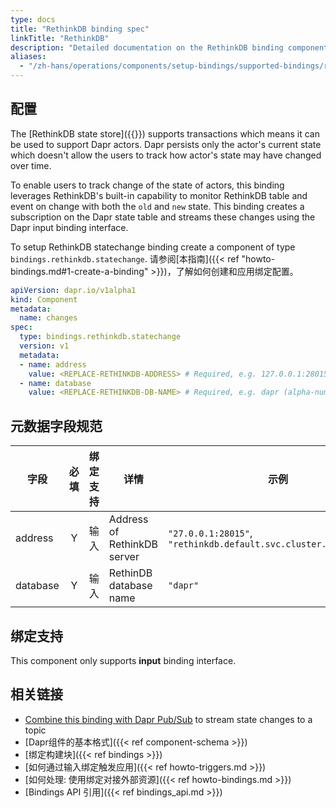 ```yaml
---
type: docs
title: "RethinkDB binding spec"
linkTitle: "RethinkDB"
description: "Detailed documentation on the RethinkDB binding component"
aliases:
  - "/zh-hans/operations/components/setup-bindings/supported-bindings/rethinkdb/"
---
```


## 配置

The [RethinkDB state store]({{<ref setup-rethinkdb.md>}}) supports transactions which means it can be used to support Dapr actors. Dapr persists only the actor's current state which doesn't allow the users to track how actor's state may have changed over time.

To enable users to track change of the state of actors, this binding leverages RethinkDB's built-in capability to monitor RethinkDB table and event on change with both the `old` and `new` state. This binding creates a subscription on the Dapr state table and streams these changes using the Dapr input binding interface.

To setup RethinkDB statechange binding create a component of type `bindings.rethinkdb.statechange`. 请参阅[本指南]({{< ref "howto-bindings.md#1-create-a-binding" >}})，了解如何创建和应用绑定配置。


```yaml
apiVersion: dapr.io/v1alpha1
kind: Component
metadata:
  name: changes
spec:
  type: bindings.rethinkdb.statechange
  version: v1
  metadata:
  - name: address
    value: <REPLACE-RETHINKDB-ADDRESS> # Required, e.g. 127.0.0.1:28015 or rethinkdb.default.svc.cluster.local:28015).
  - name: database
    value: <REPLACE-RETHINKDB-DB-NAME> # Required, e.g. dapr (alpha-numerics only)
```

## 元数据字段规范

| 字段       | 必填 | 绑定支持 | 详情                          | 示例                                                                |
| -------- |:--:| ---- | --------------------------- | ----------------------------------------------------------------- |
| address  | Y  | 输入   | Address of RethinkDB server | `"27.0.0.1:28015"`, `"rethinkdb.default.svc.cluster.local:28015"` |
| database | Y  | 输入   | RethinDB database name      | `"dapr"`                                                          |

## 绑定支持

This component only supports **input** binding interface.

## 相关链接

- [Combine this binding with Dapr Pub/Sub](https://github.com/mchmarny/dapr-state-store-change-handler) to stream state changes to a topic
- [Dapr组件的基本格式]({{< ref component-schema >}})
- [绑定构建块]({{< ref bindings >}})
- [如何通过输入绑定触发应用]({{< ref howto-triggers.md >}})
- [如何处理: 使用绑定对接外部资源]({{< ref howto-bindings.md >}})
- [Bindings API 引用]({{< ref bindings_api.md >}})
